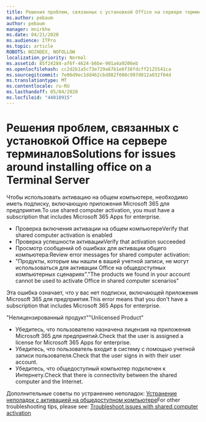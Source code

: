 ```yaml
---
title: Решения проблем, связанных с установкой Office на сервере терминалов
ms.author: pebaum
author: pebaum
manager: mnirkhe
ms.date: 04/21/2020
ms.audience: ITPro
ms.topic: article
ROBOTS: NOINDEX, NOFOLLOW
localization_priority: Normal
ms.assetid: 85f24284-af6f-4624-b6be-901a4a9206eb
ms.openlocfilehash: cc2d2b1a5c73e729a67b1e6f36fdcff2125541ca
ms.sourcegitcommit: 7e06d9ec1dd462cbd882f088c997d012a032f04d
ms.translationtype: MT
ms.contentlocale: ru-RU
ms.lasthandoff: 05/04/2020
ms.locfileid: "44010915"
---
```

# <a name="solutions-for-issues-around-installing-office-on-a-terminal-server"></a><span data-ttu-id="8dcf6-102">Решения проблем, связанных с установкой Office на сервере терминалов</span><span class="sxs-lookup"><span data-stu-id="8dcf6-102">Solutions for issues around installing office on a Terminal Server</span></span>

<span data-ttu-id="8dcf6-103">Чтобы использовать активацию на общем компьютере, необходимо иметь подписку, включающую приложения Microsoft 365 для предприятия.</span><span class="sxs-lookup"><span data-stu-id="8dcf6-103">To use shared computer activation, you must have a subscription that includes Microsoft 365 Apps for enterprise.</span></span>
  
- <span data-ttu-id="8dcf6-104">Проверка включения активации на общем компьютере</span><span class="sxs-lookup"><span data-stu-id="8dcf6-104">Verify that shared computer activation is enabled</span></span>
- <span data-ttu-id="8dcf6-105">Проверка успешности активации</span><span class="sxs-lookup"><span data-stu-id="8dcf6-105">Verify that activation succeeded</span></span>
- <span data-ttu-id="8dcf6-106">Просмотр сообщений об ошибках для активации общего компьютера:</span><span class="sxs-lookup"><span data-stu-id="8dcf6-106">Review error messages for shared computer activation:</span></span>
- <span data-ttu-id="8dcf6-107">"Продукты, которые мы нашли в вашей учетной записи, не могут использоваться для активации Office на общедоступных компьютерных сценариях".</span><span class="sxs-lookup"><span data-stu-id="8dcf6-107">"The products we found in your account cannot be used to activate Office in shared computer scenarios"</span></span>
  
<span data-ttu-id="8dcf6-108">Эта ошибка означает, что у вас нет подписки, включающей приложения Microsoft 365 для предприятия.</span><span class="sxs-lookup"><span data-stu-id="8dcf6-108">This error means that you don't have a subscription that includes Microsoft 365 Apps for enterprise.</span></span>

<span data-ttu-id="8dcf6-109">"Нелицензированный продукт"</span><span class="sxs-lookup"><span data-stu-id="8dcf6-109">"Unlicensed Product"</span></span>

- <span data-ttu-id="8dcf6-110">Убедитесь, что пользователю назначена лицензия на приложения Microsoft 365 для предприятий.</span><span class="sxs-lookup"><span data-stu-id="8dcf6-110">Check that the user is assigned a license for Microsoft 365 Apps for enterprise.</span></span>
- <span data-ttu-id="8dcf6-111">Убедитесь, что пользователь входит в систему с помощью учетной записи пользователя.</span><span class="sxs-lookup"><span data-stu-id="8dcf6-111">Check that the user signs in with their user account.</span></span>
- <span data-ttu-id="8dcf6-112">Убедитесь, что общедоступный компьютер подключен к Интернету.</span><span class="sxs-lookup"><span data-stu-id="8dcf6-112">Check that there is connectivity between the shared computer and the Internet.</span></span>

<span data-ttu-id="8dcf6-113">Дополнительные советы по устранению неполадок: [Устранение неполадок с активацией на общедоступном компьютере](https://docs.microsoft.com/DeployOffice/troubleshoot-shared-computer-activation)</span><span class="sxs-lookup"><span data-stu-id="8dcf6-113">For other troubleshooting tips, please see: [Troubleshoot issues with shared computer activation](https://docs.microsoft.com/DeployOffice/troubleshoot-shared-computer-activation)</span></span>